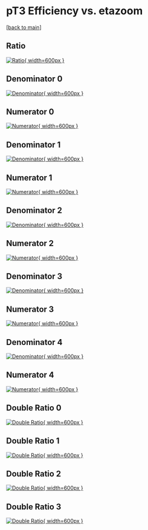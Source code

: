 # pT3 Efficiency vs. etazoom

[[back to main](./)]



## Ratio

[![Ratio](../mtv/var/pT3_loweta_11_-1_eff_etazoom.png){ width=600px }](../mtv/var/pT3_loweta_11_-1_eff_etazoom.pdf)

## Denominator 0

[![Denominator](../mtv/den/pT3_loweta_11_-1_eff_etazoom_den0.png){ width=600px }](../mtv/den/pT3_loweta_11_-1_eff_etazoom_den0.pdf)

## Numerator 0

[![Numerator](../mtv/num/pT3_loweta_11_-1_eff_etazoom_num0.png){ width=600px }](../mtv/num/pT3_loweta_11_-1_eff_etazoom_num0.pdf)

## Denominator 1

[![Denominator](../mtv/den/pT3_loweta_11_-1_eff_etazoom_den1.png){ width=600px }](../mtv/den/pT3_loweta_11_-1_eff_etazoom_den1.pdf)

## Numerator 1

[![Numerator](../mtv/num/pT3_loweta_11_-1_eff_etazoom_num1.png){ width=600px }](../mtv/num/pT3_loweta_11_-1_eff_etazoom_num1.pdf)

## Denominator 2

[![Denominator](../mtv/den/pT3_loweta_11_-1_eff_etazoom_den2.png){ width=600px }](../mtv/den/pT3_loweta_11_-1_eff_etazoom_den2.pdf)

## Numerator 2

[![Numerator](../mtv/num/pT3_loweta_11_-1_eff_etazoom_num2.png){ width=600px }](../mtv/num/pT3_loweta_11_-1_eff_etazoom_num2.pdf)

## Denominator 3

[![Denominator](../mtv/den/pT3_loweta_11_-1_eff_etazoom_den3.png){ width=600px }](../mtv/den/pT3_loweta_11_-1_eff_etazoom_den3.pdf)

## Numerator 3

[![Numerator](../mtv/num/pT3_loweta_11_-1_eff_etazoom_num3.png){ width=600px }](../mtv/num/pT3_loweta_11_-1_eff_etazoom_num3.pdf)

## Denominator 4

[![Denominator](../mtv/den/pT3_loweta_11_-1_eff_etazoom_den4.png){ width=600px }](../mtv/den/pT3_loweta_11_-1_eff_etazoom_den4.pdf)

## Numerator 4

[![Numerator](../mtv/num/pT3_loweta_11_-1_eff_etazoom_num4.png){ width=600px }](../mtv/num/pT3_loweta_11_-1_eff_etazoom_num4.pdf)

## Double Ratio 0

[![Double Ratio](../mtv/ratio/pT3_loweta_11_-1_eff_etazoom_ratio0.png){ width=600px }](../mtv/ratio/pT3_loweta_11_-1_eff_etazoom_ratio0.pdf)

## Double Ratio 1

[![Double Ratio](../mtv/ratio/pT3_loweta_11_-1_eff_etazoom_ratio1.png){ width=600px }](../mtv/ratio/pT3_loweta_11_-1_eff_etazoom_ratio1.pdf)

## Double Ratio 2

[![Double Ratio](../mtv/ratio/pT3_loweta_11_-1_eff_etazoom_ratio2.png){ width=600px }](../mtv/ratio/pT3_loweta_11_-1_eff_etazoom_ratio2.pdf)

## Double Ratio 3

[![Double Ratio](../mtv/ratio/pT3_loweta_11_-1_eff_etazoom_ratio3.png){ width=600px }](../mtv/ratio/pT3_loweta_11_-1_eff_etazoom_ratio3.pdf)

